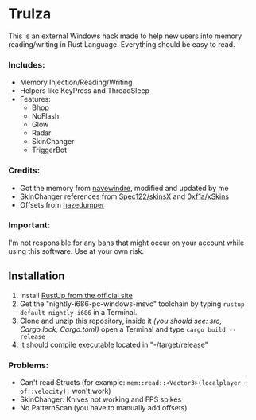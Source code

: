 # Trulza
This is an external Windows hack made to help new users into memory reading/writing in Rust Language. Everything should be easy to read.

### Includes:
- Memory Injection/Reading/Writing
- Helpers like KeyPress and ThreadSleep
- Features:
  - Bhop
  - NoFlash
  - Glow
  - Radar
  - SkinChanger
  - TriggerBot

### Credits:
  - Got the memory from [navewindre](https://github.com/navewindre/rust-external), modified and updated by me
  - SkinChanger references from [Spec122/skinsX](https://github.com/Spec122/skinsX) and [0xf1a/xSkins](https://github.com/0xf1a/xSkins)
  - Offsets from [hazedumper](https://github.com/frk1/hazedumper)

### Important:
I'm not responsible for any bans that might occur on your account while using this software. Use at your own risk.

## Installation
1. Install [RustUp from the official site](https://www.rust-lang.org/tools/install)
2. Get the "nightly-i686-pc-windows-msvc" toolchain by typing `rustup default nightly-i686` in a Terminal.
3. Clone and unzip this repository, inside it *(you should see: src, Cargo.lock, Cargo.toml)* open a Terminal and type `cargo build --release`
4. It should compile executable located in "-/target/release"

### Problems:
- Can't read Structs (for example: `mem::read::<Vector3>(localplayer + of::velocity);` won't work)
- SkinChanger: Knives not working and FPS spikes
- No PatternScan (you have to manually add offsets)